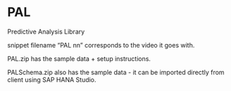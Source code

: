 PAL
===

Predictive Analysis Library

snippet filename “PAL nn” corresponds to the video it goes with.

PAL.zip has the sample data + setup instructions.

PALSchema.zip also has the sample data - it can be imported directly from client using SAP HANA Studio.
